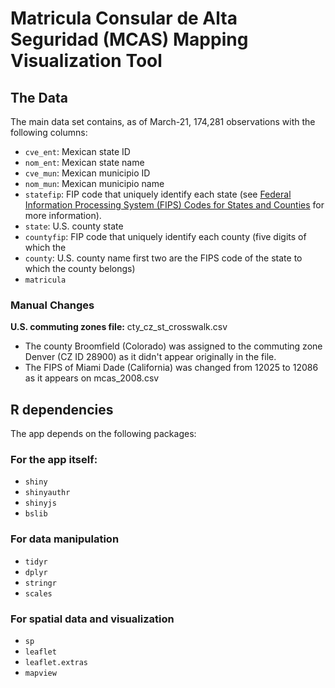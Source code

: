 # Matricula Consular de Alta Seguridad (MCAS) Mapping Visualization Tool

## The Data

The main data set contains, as of March-21, 174,281 observations with the following columns:

* `cve_ent`: Mexican state ID
* `nom_ent`: Mexican state name
* `cve_mun`: Mexican municipio ID
* `nom_mun`: Mexican municipio name
* `statefip`: FIP code that uniquely identify each state (see [Federal Information Processing System (FIPS) Codes for States and Counties](https://transition.fcc.gov/oet/info/maps/census/fips/fips.txt#:~:text=FIPS%20codes%20are%20numbers%20which,to%20which%20the%20county%20belongs.) for more information).
* `state`: U.S. county state
* `countyfip`: FIP code that uniquely identify each county (five digits of which the 
* `county`: U.S. county name
first two are the FIPS code of the state to which the county belongs)
* `matricula`

### Manual Changes

**U.S. commuting zones file:** cty_cz_st_crosswalk.csv

- The county Broomfield (Colorado) was assigned to the commuting zone Denver (CZ ID 28900) as it didn't appear originally in the file.
- The FIPS of Miami Dade (California) was changed from 12025 to 12086 as it appears on mcas_2008.csv

## R dependencies

The app depends on the following packages:

### For the app itself:
- `shiny`
- `shinyauthr`
- `shinyjs`
- `bslib`

### For data manipulation
- `tidyr`
- `dplyr`
- `stringr`
- `scales`

### For spatial data and visualization
- `sp`
- `leaflet`
- `leaflet.extras`
- `mapview`
